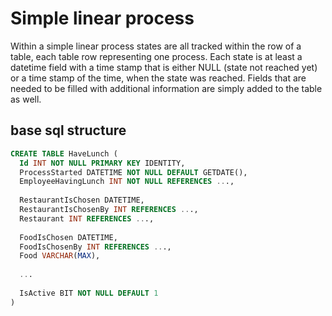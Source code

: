 # Simple linear process

Within a simple linear process states are all tracked within the row of a table, each table row representing one process.
Each state is at least a datetime field with a time stamp that is either NULL (state not reached yet) or a time stamp of the time, when the state was reached.
Fields that are needed to be filled with additional information are simply added to the table as well.

## base sql structure

```sql
CREATE TABLE HaveLunch (
  Id INT NOT NULL PRIMARY KEY IDENTITY,
  ProcessStarted DATETIME NOT NULL DEFAULT GETDATE(),
  EmployeeHavingLunch INT NOT NULL REFERENCES ...,
  
  RestaurantIsChosen DATETIME,
  RestaurantIsChosenBy INT REFERENCES ...,
  Restaurant INT REFERENCES ...,
  
  FoodIsChosen DATETIME,
  FoodIsChosenBy INT REFERENCES ...,
  Food VARCHAR(MAX),
  
  ...
  
  IsActive BIT NOT NULL DEFAULT 1
)
```

